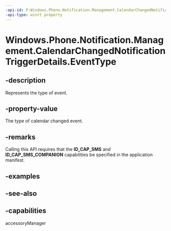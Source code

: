 ```yaml
---
-api-id: P:Windows.Phone.Notification.Management.CalendarChangedNotificationTriggerDetails.EventType
-api-type: winrt property
---
```


<!-- Property syntax
public Windows.Phone.Notification.Management.CalendarChangedEvent EventType { get; }
-->

# Windows.Phone.Notification.Management.CalendarChangedNotificationTriggerDetails.EventType

## -description
Represents the type of event.

## -property-value
The type of calendar changed event.

## -remarks
Calling this API requires that the **ID_CAP_SMS** and **ID_CAP_SMS_COMPANION** capabilities be specified in the application manifest.





## -examples

## -see-also

## -capabilities
accessoryManager
